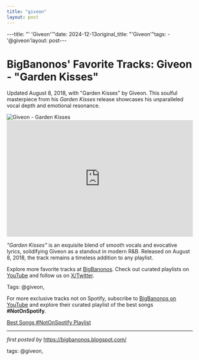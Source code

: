 ```yaml
---
title: "giveon"
layout: post
---
```

---title: "' 'Giveon''"date: 2024-12-13original_title: "'Giveon'"tags:  - '@giveon'layout: post---<!-- Post Title --><h1 >BigBanonos' Favorite Tracks: Giveon - "Garden Kisses"</h1> <!-- Introductory Text --><p >Updated August 8, 2018, with "Garden Kisses" by Giveon. This soulful masterpiece from his <em>Garden Kisses</em> release showcases his unparalleled vocal depth and emotional resonance.</p> <!-- Featured Image --><div > <img src="https://variety.com/wp-content/uploads/2021/03/IMG_4927-e1616457964904.jpeg?w=1000&h=612&crop=1" alt="Giveon - Garden Kisses" /></div> <!-- YouTube Video Embed --><div > <iframe width="100%" height="315" src="https://www.youtube.com/embed/VvZ-DKP12NY" title="Giveon - Garden Kisses (Music Video)" frameborder="0" allow="accelerometer; autoplay; encrypted-media; gyroscope; picture-in-picture; web-share" referrerpolicy="strict-origin-when-cross-origin" allowfullscreen></iframe></div> <!-- Song Information --><div > <p><em>"Garden Kisses"</em> is an exquisite blend of smooth vocals and evocative lyrics, solidifying Giveon as a standout in modern R&B. Released on August 8, 2018, the track remains a timeless addition to any playlist.</p></div> <!-- Footer Links --><div > <p>Explore more favorite tracks at <a href="https://bigbanonos.blogspot.com/" target="_blank">BigBanonos</a>. Check out curated playlists on <a href="https://www.youtube.com/@BigBanonos" target="_blank">YouTube</a> and follow us on <a href="https://x.com/bigbanonos" target="_blank">X/Twitter</a>.</p></div> <!-- Tags --><p >Tags: @giveon,</p><!--Subscribe and Playlist Links--><div>    <p>For more exclusive tracks not on Spotify, subscribe to <a href="https://www.youtube.com/@BigBanonos" target="_blank">BigBanonos on YouTube</a> and explore their curated playlist of the best songs <strong>#NotOnSpotify</strong>.</p>    <p><a href="https://www.youtube.com/playlist?list=PLtuNtuTatqI0kFahUCbtbfenC_ET5O_tr" target="_blank">Best Songs #NotOnSpotify Playlist<br /></a></p></div><hr /><p><em>first posted by</em> <a href="https://bigbanonos.blogspot.com/" rel="noopener" target="_new">https://bigbanonos.blogspot.com/</a></p><p>tags: @giveon,</p>